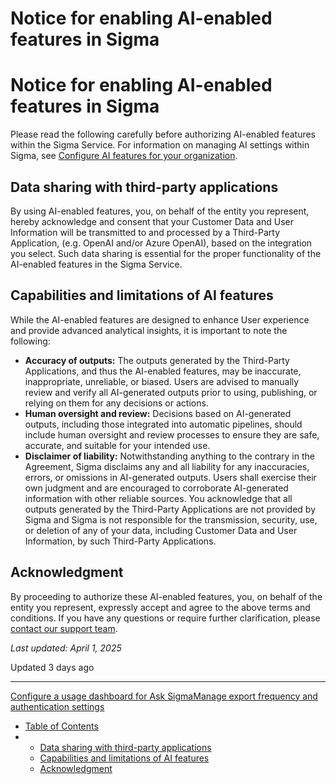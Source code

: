 # Notice for enabling AI-enabled features in Sigma

# Notice for enabling AI-enabled features in Sigma

Please read the following carefully before authorizing AI-enabled features within the Sigma Service. For information on managing AI settings within Sigma, see [Configure AI features for your organization](/docs/configure-ai-features-for-your-organization).

## Data sharing with third-party applications

By using AI-enabled features, you, on behalf of the entity you represent, hereby acknowledge and consent that your Customer Data and User Information will be transmitted to and processed by a Third-Party Application, (e.g. OpenAI and/or Azure OpenAI), based on the integration you select. Such data sharing is essential for the proper functionality of the AI-enabled features in the Sigma Service.

## Capabilities and limitations of AI features

While the AI-enabled features are designed to enhance User experience and provide advanced analytical insights, it is important to note the following:

* **Accuracy of outputs:** The outputs generated by the Third-Party Applications, and thus the AI-enabled features, may be inaccurate, inappropriate, unreliable, or biased. Users are advised to manually review and verify all AI-generated outputs prior to using, publishing, or relying on them for any decisions or actions.
* **Human oversight and review:** Decisions based on AI-generated outputs, including those integrated into automatic pipelines, should include human oversight and review processes to ensure they are safe, accurate, and suitable for your intended use.
* **Disclaimer of liability:** Notwithstanding anything to the contrary in the Agreement, Sigma disclaims any and all liability for any inaccuracies, errors, or omissions in AI-generated outputs. Users shall exercise their own judgment and are encouraged to corroborate AI-generated information with other reliable sources. You acknowledge that all outputs generated by the Third-Party Applications are not provided by Sigma and Sigma is not responsible for the transmission, security, use, or deletion of any of your data, including Customer Data and User Information, by such Third-Party Applications.

## Acknowledgment

By proceeding to authorize these AI-enabled features, you, on behalf of the entity you represent, expressly accept and agree to the above terms and conditions. If you have any questions or require further clarification, please [contact our support team](/docs/sigma-support).

*Last updated: April 1, 2025*

Updated 3 days ago

---

[Configure a usage dashboard for Ask Sigma](/docs/configure-a-usage-dashboard-for-ask-sigma)[Manage export frequency and authentication settings](/docs/restrict-export-recipients)

* [Table of Contents](#)
* + [Data sharing with third-party applications](#data-sharing-with-third-party-applications)
  + [Capabilities and limitations of AI features](#capabilities-and-limitations-of-ai-features)
  + [Acknowledgment](#acknowledgment)